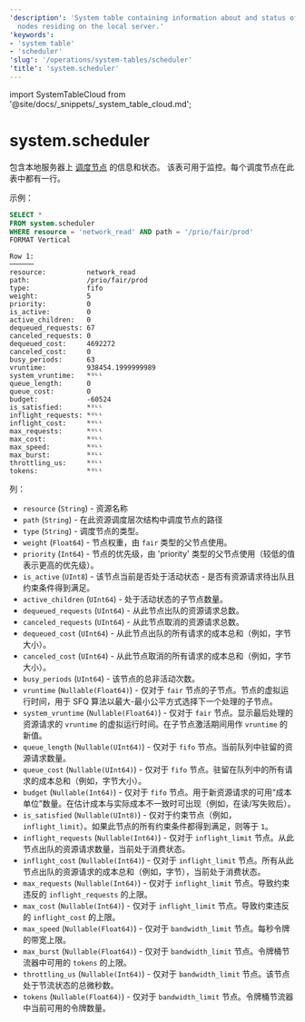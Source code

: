 ```yaml
---
'description': 'System table containing information about and status of scheduling
  nodes residing on the local server.'
'keywords':
- 'system table'
- 'scheduler'
'slug': '/operations/system-tables/scheduler'
'title': 'system.scheduler'
---
```


import SystemTableCloud from '@site/docs/_snippets/_system_table_cloud.md';


# system.scheduler

<SystemTableCloud/>

包含本地服务器上 [调度节点](/operations/workload-scheduling.md/#hierarchy) 的信息和状态。 
该表可用于监控。每个调度节点在此表中都有一行。

示例：

```sql
SELECT *
FROM system.scheduler
WHERE resource = 'network_read' AND path = '/prio/fair/prod'
FORMAT Vertical
```

```text
Row 1:
──────
resource:          network_read
path:              /prio/fair/prod
type:              fifo
weight:            5
priority:          0
is_active:         0
active_children:   0
dequeued_requests: 67
canceled_requests: 0
dequeued_cost:     4692272
canceled_cost:     0
busy_periods:      63
vruntime:          938454.1999999989
system_vruntime:   ᴺᵁᴸᴸ
queue_length:      0
queue_cost:        0
budget:            -60524
is_satisfied:      ᴺᵁᴸᴸ
inflight_requests: ᴺᵁᴸᴸ
inflight_cost:     ᴺᵁᴸᴸ
max_requests:      ᴺᵁᴸᴸ
max_cost:          ᴺᵁᴸᴸ
max_speed:         ᴺᵁᴸᴸ
max_burst:         ᴺᵁᴸᴸ
throttling_us:     ᴺᵁᴸᴸ
tokens:            ᴺᵁᴸᴸ
```

列：

- `resource` (`String`) - 资源名称
- `path` (`String`) - 在此资源调度层次结构中调度节点的路径
- `type` (`String`) - 调度节点的类型。
- `weight` (`Float64`) - 节点权重，由 `fair` 类型的父节点使用。
- `priority` (`Int64`) - 节点的优先级，由 'priority' 类型的父节点使用（较低的值表示更高的优先级）。
- `is_active` (`UInt8`) - 该节点当前是否处于活动状态 - 是否有资源请求待出队且约束条件得到满足。
- `active_children` (`UInt64`) - 处于活动状态的子节点数量。
- `dequeued_requests` (`UInt64`) - 从此节点出队的资源请求总数。
- `canceled_requests` (`UInt64`) - 从此节点取消的资源请求总数。
- `dequeued_cost` (`UInt64`) - 从此节点出队的所有请求的成本总和（例如，字节大小）。
- `canceled_cost` (`UInt64`) - 从此节点取消的所有请求的成本总和（例如，字节大小）。
- `busy_periods` (`UInt64`) - 该节点的总非活动次数。
- `vruntime` (`Nullable(Float64)`) - 仅对于 `fair` 节点的子节点。节点的虚拟运行时间，用于 SFQ 算法以最大-最小公平方式选择下一个处理的子节点。
- `system_vruntime` (`Nullable(Float64)`) - 仅对于 `fair` 节点。显示最后处理的资源请求的 `vruntime` 的虚拟运行时间。在子节点激活期间用作 `vruntime` 的新值。
- `queue_length` (`Nullable(UInt64)`) - 仅对于 `fifo` 节点。当前队列中驻留的资源请求数量。
- `queue_cost` (`Nullable(UInt64)`) - 仅对于 `fifo` 节点。驻留在队列中的所有请求的成本总和（例如，字节大小）。
- `budget` (`Nullable(Int64)`) - 仅对于 `fifo` 节点。用于新资源请求的可用“成本单位”数量。在估计成本与实际成本不一致时可出现（例如，在读/写失败后）。
- `is_satisfied` (`Nullable(UInt8)`) - 仅对于约束节点（例如，`inflight_limit`）。如果此节点的所有约束条件都得到满足，则等于 `1`。
- `inflight_requests` (`Nullable(Int64)`) - 仅对于 `inflight_limit` 节点。从此节点出队的资源请求数量，当前处于消费状态。
- `inflight_cost` (`Nullable(Int64)`) - 仅对于 `inflight_limit` 节点。所有从此节点出队的资源请求的成本总和（例如，字节），当前处于消费状态。
- `max_requests` (`Nullable(Int64)`) - 仅对于 `inflight_limit` 节点。导致约束违反的 `inflight_requests` 的上限。
- `max_cost` (`Nullable(Int64)`) - 仅对于 `inflight_limit` 节点。导致约束违反的 `inflight_cost` 的上限。
- `max_speed` (`Nullable(Float64)`) - 仅对于 `bandwidth_limit` 节点。每秒令牌的带宽上限。
- `max_burst` (`Nullable(Float64)`) - 仅对于 `bandwidth_limit` 节点。令牌桶节流器中可用的 `tokens` 的上限。
- `throttling_us` (`Nullable(Int64)`) - 仅对于 `bandwidth_limit` 节点。该节点处于节流状态的总微秒数。
- `tokens` (`Nullable(Float64)`) - 仅对于 `bandwidth_limit` 节点。令牌桶节流器中当前可用的令牌数量。
